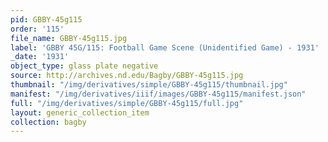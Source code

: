 ```yaml
---
pid: GBBY-45g115
order: '115'
file_name: GBBY-45g115.jpg
label: 'GBBY 45G/115: Football Game Scene (Unidentified Game) - 1931'
_date: '1931'
object_type: glass plate negative
source: http://archives.nd.edu/Bagby/GBBY-45g115.jpg
thumbnail: "/img/derivatives/simple/GBBY-45g115/thumbnail.jpg"
manifest: "/img/derivatives/iiif/images/GBBY-45g115/manifest.json"
full: "/img/derivatives/simple/GBBY-45g115/full.jpg"
layout: generic_collection_item
collection: bagby
---
```

